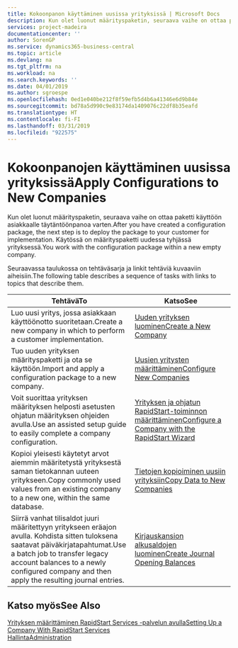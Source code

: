 ```yaml
---
title: Kokoonpanon käyttäminen uusissa yrityksissä | Microsoft Docs
description: Kun olet luonut määrityspaketin, seuraava vaihe on ottaa paketti käyttöön asiakkaalle täytäntöönpanoa varten. Käytä kokoonpanoa, jossa on uusi tyhjä yritys.
services: project-madeira
documentationcenter: ''
author: SorenGP
ms.service: dynamics365-business-central
ms.topic: article
ms.devlang: na
ms.tgt_pltfrm: na
ms.workload: na
ms.search.keywords: ''
ms.date: 04/01/2019
ms.author: sgroespe
ms.openlocfilehash: 0ed1e040be212f8f59efb5d4b6a41346e6d9b84e
ms.sourcegitcommit: bd78a5d990c9e83174da1409076c22df8b35eafd
ms.translationtype: HT
ms.contentlocale: fi-FI
ms.lasthandoff: 03/31/2019
ms.locfileid: "922575"
---
```

# <a name="apply-configurations-to-new-companies"></a><span data-ttu-id="e5c3c-104">Kokoonpanojen käyttäminen uusissa yrityksissä</span><span class="sxs-lookup"><span data-stu-id="e5c3c-104">Apply Configurations to New Companies</span></span>
<span data-ttu-id="e5c3c-105">Kun olet luonut määrityspaketin, seuraava vaihe on ottaa paketti käyttöön asiakkaalle täytäntöönpanoa varten.</span><span class="sxs-lookup"><span data-stu-id="e5c3c-105">After you have created a configuration package, the next step is to deploy the package to your customer for implementation.</span></span> <span data-ttu-id="e5c3c-106">Käytössä on määrityspaketti uudessa tyhjässä yrityksessä.</span><span class="sxs-lookup"><span data-stu-id="e5c3c-106">You work with the configuration package within a new empty company.</span></span>  

 <span data-ttu-id="e5c3c-107">Seuraavassa taulukossa on tehtäväsarja ja linkit tehtäviä kuvaaviin aiheisiin.</span><span class="sxs-lookup"><span data-stu-id="e5c3c-107">The following table describes a sequence of tasks with links to topics that describe them.</span></span>

|<span data-ttu-id="e5c3c-108">**Tehtävä**</span><span class="sxs-lookup"><span data-stu-id="e5c3c-108">**To**</span></span>|<span data-ttu-id="e5c3c-109">**Katso**</span><span class="sxs-lookup"><span data-stu-id="e5c3c-109">**See**</span></span>|  
|------------|-------------|  
|<span data-ttu-id="e5c3c-110">Luo uusi yritys, jossa asiakkaan käyttöönotto suoritetaan.</span><span class="sxs-lookup"><span data-stu-id="e5c3c-110">Create a new company in which to perform a customer implementation.</span></span>|[<span data-ttu-id="e5c3c-111">Uuden yrityksen luominen</span><span class="sxs-lookup"><span data-stu-id="e5c3c-111">Create a New Company</span></span>](admin-how-to-create-a-new-company.md)|  
|<span data-ttu-id="e5c3c-112">Tuo uuden yrityksen määrityspaketti ja ota se käyttöön.</span><span class="sxs-lookup"><span data-stu-id="e5c3c-112">Import and apply a configuration package to a new company.</span></span>|[<span data-ttu-id="e5c3c-113">Uusien yritysten määrittäminen</span><span class="sxs-lookup"><span data-stu-id="e5c3c-113">Configure New Companies</span></span>](admin-how-to-configure-new-companies.md)|  
|<span data-ttu-id="e5c3c-114">Voit suorittaa yrityksen määrityksen helposti asetusten ohjatun määrityksen ohjeiden avulla.</span><span class="sxs-lookup"><span data-stu-id="e5c3c-114">Use an assisted setup guide to easily complete a company configuration.</span></span>|[<span data-ttu-id="e5c3c-115">Yrityksen ja ohjatun RapidStart-toiminnon määrittäminen</span><span class="sxs-lookup"><span data-stu-id="e5c3c-115">Configure a Company with the RapidStart Wizard</span></span>](admin-how-to-configure-a-company-with-the-rapidstart-wizard.md)|
|<span data-ttu-id="e5c3c-116">Kopioi yleisesti käytetyt arvot aiemmin määritetystä yrityksestä saman tietokannan uuteen yritykseen.</span><span class="sxs-lookup"><span data-stu-id="e5c3c-116">Copy commonly used values from an existing company to a new one, within the same database.</span></span>|[<span data-ttu-id="e5c3c-117">Tietojen kopioiminen uusiin yrityksiin</span><span class="sxs-lookup"><span data-stu-id="e5c3c-117">Copy Data to New Companies</span></span>](admin-how-to-copy-data-to-new-companies.md)|  
|<span data-ttu-id="e5c3c-118">Siirrä vanhat tilisaldot juuri määritettyyn yritykseen eräajon avulla. Kohdista sitten tuloksena saatavat päiväkirjatapahtumat.</span><span class="sxs-lookup"><span data-stu-id="e5c3c-118">Use a batch job to transfer legacy account balances to a newly configured company and then apply the resulting journal entries.</span></span>|[<span data-ttu-id="e5c3c-119">Kirjauskansion alkusaldojen luominen</span><span class="sxs-lookup"><span data-stu-id="e5c3c-119">Create Journal Opening Balances</span></span>](admin-how-to-create-journal-opening-balances.md)|  

## <a name="see-also"></a><span data-ttu-id="e5c3c-120">Katso myös</span><span class="sxs-lookup"><span data-stu-id="e5c3c-120">See Also</span></span>  
[<span data-ttu-id="e5c3c-121">Yrityksen määrittäminen RapidStart Services -palvelun avulla</span><span class="sxs-lookup"><span data-stu-id="e5c3c-121">Setting Up a Company With RapidStart Services</span></span>](admin-set-up-a-company-with-rapidstart.md)  
[<span data-ttu-id="e5c3c-122">Hallinta</span><span class="sxs-lookup"><span data-stu-id="e5c3c-122">Administration</span></span>](admin-setup-and-administration.md)
